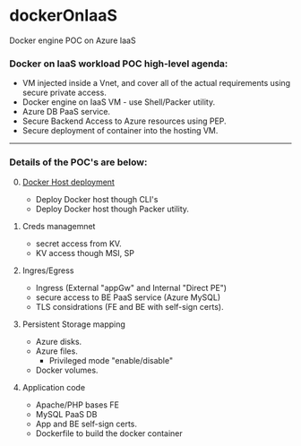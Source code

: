 # dockerOnIaaS
Docker engine POC on Azure IaaS


###   Docker on IaaS workload POC high-level agenda:
- VM injected inside a Vnet, and cover all of the actual requirements using secure private access.
- Docker engine on IaaS VM - use Shell/Packer utility. 
- Azure DB PaaS service.
- Secure Backend Access to Azure resources using PEP.
- Secure deployment of container into the hosting VM.

---

### Details of the POC's are below:
0. [Docker Host deployment](#00-Docker-Host-Configuration)
    - Deploy Docker host though CLI's
    - Deploy Docker host though Packer utility.

1. Creds managemnet
    - secret access from KV.
    - KV access though MSI, SP

2. Ingres/Egress
    - Ingress (External "appGw" and Internal "Direct PE")
    - secure access to BE PaaS service (Azure MySQL)
    - TLS considrations (FE and BE with self-sign certs).

3. Persistent Storage mapping
    - Azure disks.
    - Azure files.
        - Privileged mode "enable/disable" 
    - Docker volumes. 

4. Application code
    - Apache/PHP bases FE
    - MySQL PaaS DB
    - App and BE self-sign certs.
    - Dockerfile to build the docker container   

